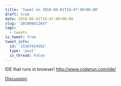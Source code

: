 ```yaml
---
title: 'Tweet on 2010-06-01T16:47:40+00:00'
draft: true
date: 2010-06-01T16:47:40+00:00
slug: '201006011647'
tags:
  - tweets
is_tweet: true
tweet_info:
  id: '15167424502'
  type: 'post'
  is_thread: False
---
```




IDE that runs in browser! http://www.coderun.com/ide/

[Discussion](https://x.com/sytelus/status/15167424502)
